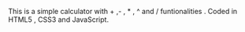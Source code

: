 This is a simple calculator with + ,- , * , ^ and / funtionalities . Coded in HTML5 , CSS3 and JavaScript.